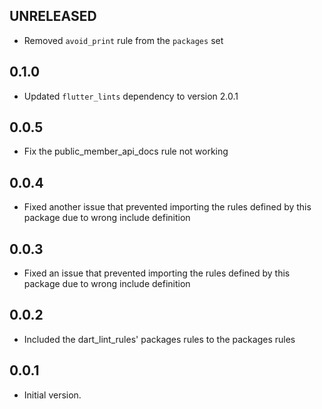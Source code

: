 ## UNRELEASED

- Removed `avoid_print` rule from the `packages` set

## 0.1.0

- Updated `flutter_lints` dependency to version 2.0.1

## 0.0.5

- Fix the public_member_api_docs rule not working

## 0.0.4

- Fixed another issue that prevented importing the rules defined by this package due to wrong
  include definition

## 0.0.3

- Fixed an issue that prevented importing the rules defined by this package due to wrong
include definition

## 0.0.2

- Included the dart_lint_rules' packages rules to the packages rules

## 0.0.1

- Initial version.
